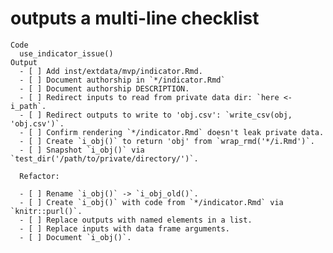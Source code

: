 # outputs a multi-line checklist

    Code
      use_indicator_issue()
    Output
      - [ ] Add inst/extdata/mvp/indicator.Rmd.
      - [ ] Document authorship in `*/indicator.Rmd`
      - [ ] Document authorship DESCRIPTION.
      - [ ] Redirect inputs to read from private data dir: `here <- i_path`.
      - [ ] Redirect outputs to write to 'obj.csv': `write_csv(obj, 'obj.csv')`.
      - [ ] Confirm rendering `*/indicator.Rmd` doesn't leak private data.
      - [ ] Create `i_obj()` to return 'obj' from `wrap_rmd('*/i.Rmd')`.
      - [ ] Snapshot `i_obj()` via `test_dir('/path/to/private/directory/')`.
      
      Refactor:
      
      - [ ] Rename `i_obj()` -> `i_obj_old()`.
      - [ ] Create `i_obj()` with code from `*/indicator.Rmd` via `knitr::purl()`.
      - [ ] Replace outputs with named elements in a list.
      - [ ] Replace inputs with data frame arguments.
      - [ ] Document `i_obj()`.

